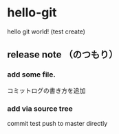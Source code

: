 # hello-git
hello git world! (test create)

## release note （のつもり）
### add some file.
コミットログの書き方を追加
### add via source tree
commit test
push to master directly
